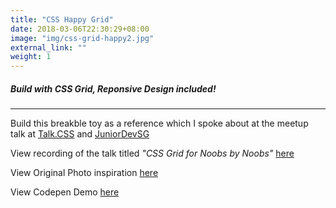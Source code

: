 ```yaml
---
title: "CSS Happy Grid"
date: 2018-03-06T22:30:29+08:00
image: "img/css-grid-happy2.jpg"
external_link: ""
weight: 1
---
```



##### Build with CSS Grid, Reponsive Design included!
---
Build this breakble toy as a reference which I spoke about at the meetup talk at [Talk.CSS](https://www.meetup.com/SingaporeCSS/events/247181798/) and [JuniorDevSG](https://www.meetup.com/Junior-Developers-Singapore/events/248305202/)

View recording of the talk titled *"CSS Grid for Noobs by Noobs"* [here](https://www.youtube.com/watch?v=0Laanmn3zWc)

View Original Photo inspiration  [here](https://drive.google.com/file/d/1ifbgZjW7zXsJsQQx9YwhoC-6iiwdPgLF/view?usp=sharing)

View Codepen Demo [here](https://codepen.io/shirlaine/pen/ddKZvY)
